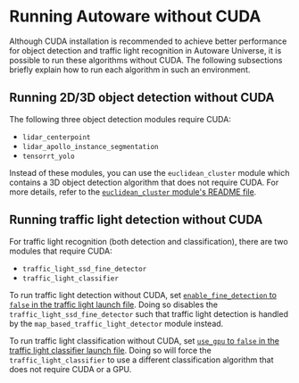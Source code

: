 # Running Autoware without CUDA

Although CUDA installation is recommended to achieve better performance for object detection and traffic light recognition in Autoware Universe, it is possible to run these algorithms without CUDA.
The following subsections briefly explain how to run each algorithm in such an environment.

## Running 2D/3D object detection without CUDA

The following three object detection modules require CUDA:

- `lidar_centerpoint`
- `lidar_apollo_instance_segmentation`
- `tensorrt_yolo`

Instead of these modules, you can use the `euclidean_cluster` module which contains a 3D object detection algorithm that does not require CUDA. For more details, refer to the [`euclidean_cluster` module's README file](https://github.com/autowarefoundation/autoware.universe/tree/main/perception/euclidean_cluster).

## Running traffic light detection without CUDA

For traffic light recognition (both detection and classification), there are two modules that require CUDA:

- `traffic_light_ssd_fine_detector`
- `traffic_light_classifier`

To run traffic light detection without CUDA, set [`enable_fine_detection` to `false` in the traffic light launch file](https://github.com/autowarefoundation/autoware.universe/blob/9445f3a7acd645d12a64507c3d3bfa57e74a3634/launch/tier4_perception_launch/launch/traffic_light_recognition/traffic_light.launch.xml#L3). Doing so disables the `traffic_light_ssd_fine_detector` such that traffic light detection is handled by the `map_based_traffic_light_detector` module instead.

To run traffic light classification without CUDA, set [`use_gpu` to `false` in the traffic light classifier launch file](https://github.com/autowarefoundation/autoware.universe/blob/9445f3a7acd645d12a64507c3d3bfa57e74a3634/perception/traffic_light_classifier/launch/traffic_light_classifier.launch.xml#L7). Doing so will force the `traffic_light_classifier` to use a different classification algorithm that does not require CUDA or a GPU.
